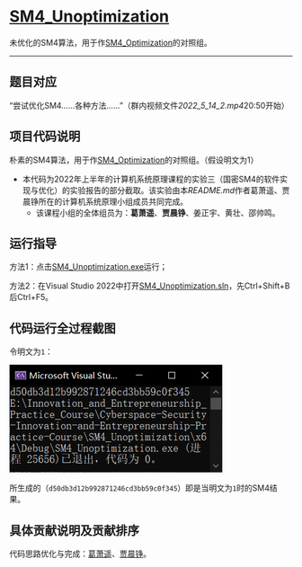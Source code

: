 # [SM4_Unoptimization](https://github.com/MaxIkaros/Cyberspace-Security-Innovation-and-Entrepreneurship-Practice-Course/tree/main/SM4_Unoptimization)

未优化的SM4算法，用于作[SM4_Optimization](https://github.com/MaxIkaros/Cyberspace-Security-Innovation-and-Entrepreneurship-Practice-Course/tree/main/SM4_Optimization)的对照组。

------

## 题目对应

“尝试优化SM4……各种方法……”（群内视频文件*2022_5_14_2.mp4*20:50开始）

## 项目代码说明

朴素的SM4算法，用于作[SM4_Optimization](https://github.com/MaxIkaros/Cyberspace-Security-Innovation-and-Entrepreneurship-Practice-Course/tree/main/SM4_Optimization)的对照组。（假设明文为1）

- 本代码为2022年上半年的计算机系统原理课程的实验三（国密SM4的软件实现与优化）的实验报告的部分截取。该实验由本*README.md*作者葛萧遥、贾晨铮所在的计算机系统原理小组成员共同完成。
	- 该课程小组的全体组员为：**葛萧遥**、**贾晨铮**、姜正宇、黄壮、邵帅鸣。

## 运行指导

方法1：点击[SM4_Unoptimization.exe](SM4_Unoptimization.exe)运行；

方法2：在Visual Studio 2022中打开[SM4_Unoptimization.sln](SM4_Unoptimization.sln)，先Ctrl+Shift+B后Ctrl+F5。

## 代码运行全过程截图

令明文为`1`：

![image-20220729222301736](README/assets/image-20220729222301736.png)

所生成的（`d50db3d12b992871246cd3bb59c0f345`）即是当明文为`1`时的SM4结果。

## 具体贡献说明及贡献排序

代码思路优化与完成：[葛萧遥](https://github.com/MaxIkaros)、[贾晨铮](https://github.com/cipeizheng)。
